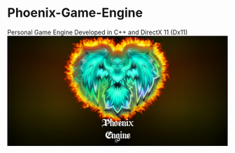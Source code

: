 # Phoenix-Game-Engine
Personal Game Engine Developed in C++ and DirectX 11 (Dx11)
![](Assets/Phoenix%20Engine%20Banner.png?raw=true)
